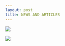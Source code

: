 ```yaml
---
layout: post
title: NEWS AND ARTICLES 
---
```


<a href='https://photos.google.com/share/AF1QipMfitd13B8H0jLGVojCyWKVbtnfs4eohcodY6l_6GKtzuXl7rrXi5LIb_9UKYFqxw?key=d01XX3pMZ1VZdmRnbWdkM1YxamkwRTRRWnE2WG5R&source=ctrlq.org'><img src='https://lh3.googleusercontent.com/nNfNcN1pfWaa2v-svujso1gCQORH-1iFe-G6EydpGsqPylPmhPDeW6dHQJaHvsTvsMl_kKGwdiT3E2dbqsKsdG9j74v3vfmqoAueHzovGT59ybwBauiGVgTiUhzdBOT3cwdkng' /></a>

<a href='https://photos.google.com/share/AF1QipOBz8HSNEVOH6VFt95zz7MeeH_lRBHZCV9dcR3fIB3UW0c0A3CcjZngo3V0nGbNFg?key=cC1FZXRON210Y1VHcl95Qkh2QUg0MXlxaG9mdUhn&source=ctrlq.org'><img src='https://lh3.googleusercontent.com/SMrxYuV2vaN287CBVMc9NhfNt2WNvyV6LXTs97p_oUjV-Ty8djKyXpjCowPOc82FIGMLHpS5CB6pHm_CF09SY-w3L935qP5RxXOLBEO9EITORCqK0EkpTjf-Gmn9u3cs1KTgEg' /></a>
